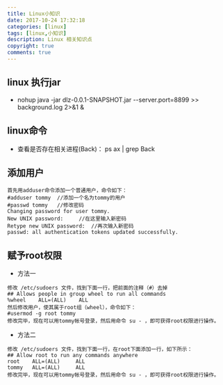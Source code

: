 ```yaml
---
title: Linux小知识
date: 2017-10-24 17:32:18
categories: [linux]
tags: [linux,小知识]
description: Linux 相关知识点
copyright: true
comments: true
---
```

<!-- more -->
## linux 执行jar

* nohup java -jar dlz-0.0.1-SNAPSHOT.jar --server.port=8899  >> background.log 2>&1  &

## linux命令

* 查看是否存在相关进程(Back)： ps ax | grep Back	

## 添加用户
```
首先用adduser命令添加一个普通用户，命令如下：
#adduser tommy  //添加一个名为tommy的用户
#passwd tommy   //修改密码
Changing password for user tommy.
New UNIX password:     //在这里输入新密码
Retype new UNIX password:  //再次输入新密码
passwd: all authentication tokens updated successfully.

```

## 赋予root权限

* 方法一
```
修改 /etc/sudoers 文件，找到下面一行，把前面的注释（#）去掉
## Allows people in group wheel to run all commands
%wheel    ALL=(ALL)    ALL
然后修改用户，使其属于root组（wheel），命令如下：
#usermod -g root tommy
修改完毕，现在可以用tommy帐号登录，然后用命令 su - ，即可获得root权限进行操作。

```

* 方法二

```
修改 /etc/sudoers 文件，找到下面一行，在root下面添加一行，如下所示：
## Allow root to run any commands anywhere
root    ALL=(ALL)     ALL
tommy   ALL=(ALL)     ALL
修改完毕，现在可以用tommy帐号登录，然后用命令 su - ，即可获得root权限进行操作。

```